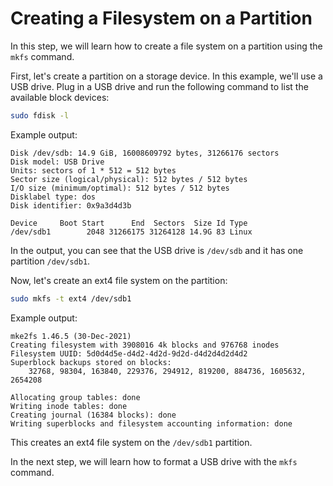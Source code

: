 # Creating a Filesystem on a Partition

In this step, we will learn how to create a file system on a partition using the `mkfs` command.

First, let's create a partition on a storage device. In this example, we'll use a USB drive. Plug in a USB drive and run the following command to list the available block devices:

```bash
sudo fdisk -l
```

Example output:

```
Disk /dev/sdb: 14.9 GiB, 16008609792 bytes, 31266176 sectors
Disk model: USB Drive
Units: sectors of 1 * 512 = 512 bytes
Sector size (logical/physical): 512 bytes / 512 bytes
I/O size (minimum/optimal): 512 bytes / 512 bytes
Disklabel type: dos
Disk identifier: 0x9a3d4d3b

Device     Boot Start      End  Sectors  Size Id Type
/dev/sdb1        2048 31266175 31264128 14.9G 83 Linux
```

In the output, you can see that the USB drive is `/dev/sdb` and it has one partition `/dev/sdb1`.

Now, let's create an ext4 file system on the partition:

```bash
sudo mkfs -t ext4 /dev/sdb1
```

Example output:

```
mke2fs 1.46.5 (30-Dec-2021)
Creating filesystem with 3908016 4k blocks and 976768 inodes
Filesystem UUID: 5d0d4d5e-d4d2-4d2d-9d2d-d4d2d4d2d4d2
Superblock backups stored on blocks:
    32768, 98304, 163840, 229376, 294912, 819200, 884736, 1605632, 2654208

Allocating group tables: done
Writing inode tables: done
Creating journal (16384 blocks): done
Writing superblocks and filesystem accounting information: done
```

This creates an ext4 file system on the `/dev/sdb1` partition.

In the next step, we will learn how to format a USB drive with the `mkfs` command.
